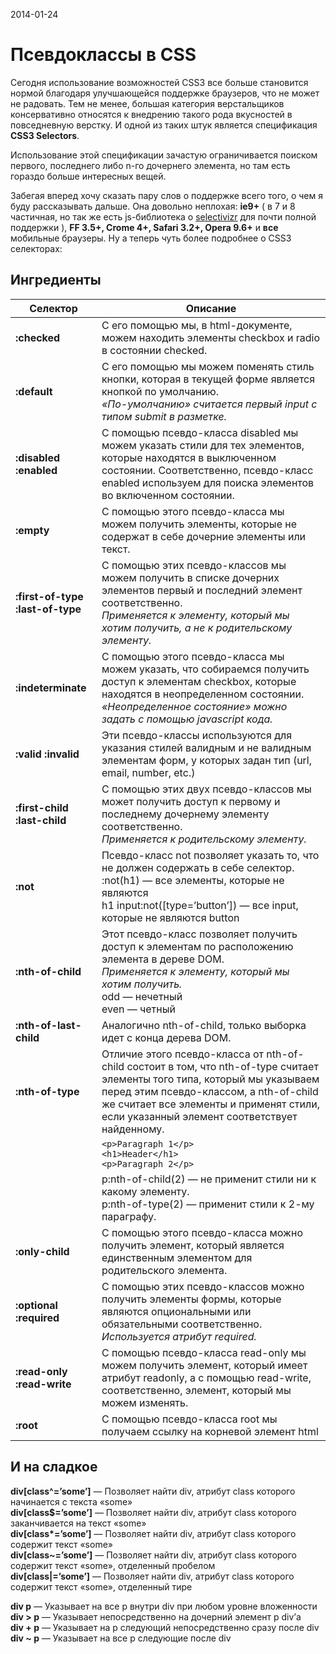 <time>2014-01-24</time>
# Псевдоклассы в CSS

Сегодня использование возможностей CSS3 все больше становится нормой благодаря улучшающейся поддержке браузеров, что не может не радовать. Тем не менее, большая категория верстальщиков консервативно относятся к внедрению такого рода вкусностей в повседневную верстку. И одной из таких штук является спецификация **CSS3 Selectors**.

Использование этой спецификации зачастую ограничивается поиском первого, последнего либо n-го дочернего элемента, но там есть гораздо больше интересных вещей.

Забегая вперед хочу сказать пару слов о поддержке всего того, о чем я буду рассказывать дальше. Она довольно неплохая: **ie9+** ( в 7 и 8 частичная, но так же есть js-библиотека о [selectivizr](http://selectivizr.com/) для почти полной поддержки ), **FF 3.5+, Crome 4+, Safari 3.2+, Opera 9.6+** и **все** мобильные браузеры. Ну а теперь чуть более подробнее о CSS3 селекторах:

## Ингредиенты

| Селектор | Описание |
|-|-|
| **:checked** | С его помощью мы, в html-документе, можем находить элементы checkbox и radio в состоянии checked. |
| **:default** | С его помощью мы можем поменять стиль кнопки, которая в текущей форме является кнопкой по умолчанию. <br> *«По-умолчанию» считается первый input с типом submit в разметке.* |
| **:disabled** **:enabled** | С помощью псевдо-класса disabled мы можем указать стили для тех элементов, которые находятся в выключенном состоянии. Соответственно, псевдо-класс enabled используем для поиска элементов во включенном состоянии. |
| **:empty**  | С помощью этого псевдо-класса мы можем получить элементы, которые не содержат в себе дочерние элементы или текст. |
| **:first-of-type** **:last-of-type** | С помощью этих псевдо-классов мы можем получить в списке дочерних элементов первый и последний элемент соответственно. <br> *Применяется к элементу, который мы хотим получить, а не к родительскому элементу.* |
| **:indeterminate** | С помощью этого псевдо-класса мы можем указать, что собираемся получить доступ к элементам checkbox, которые находятся в неопределенном состоянии. <br> *«Неопределенное состояние» можно задать с помощью javascript кода.* |
| **:valid** **:invalid** | Эти псевдо-классы используются для указания стилей валидным и не валидным элементам форм, у которых задан тип (url, email, number, etc.) |
| **:first-child** **:last-child** | С помощью этих двух псевдо-классов мы может получить доступ к первому и последнему дочернему элементу соответственно. <br> *Применяется к родительскому элементу.* |
| **:not** | Псевдо-класс not позволяет указать то, что не должен содержать в себе селектор. <br>:not(h1) — все элементы, которые не являются <br> h1 input:not([type=’button’]) — все input, которые не являются button |
| **:nth-of-child** | Этот псевдо-класс позволяет получить доступ к элементам по расположению элемента в деревe DOM. <br> *Применяется к элементу, который мы хотим получить.* <br> odd — нечетный <br> even — четный |
| **:nth-of-last-child** | Аналогично nth-of-child, только выборка идет с конца дерева DOM. |
| **:nth-of-type** | Отличие этого псевдо-класса от nth-of-child состоит в том, что nth-of-type считает элементы того типа, который мы указываем перед этим псевдо-классом, а nth-of-child же считает все элементы и применят стили, если указанный элемент соответствует найденному. <br>
| | `<p>Paragraph 1</p>` <br> `<h1>Header</h1>` <br> `<p>Paragraph 2</p>` |
| | p:nth-of-child(2) — не применит стили ни к какому элементу. <br> p:nth-of-type(2) — применит стили к 2-му параграфу. |
| **:only-child** | С помощью этого псевдо-класса можно получить элемент, который является единственным элементом для родительского элемента. |
| **:optional** **:required** | С помощью этих псевдо-классов можно получить элементы формы, которые являются опциональными или обязательными соответственно. <br> *Используется атрибут required.* |
| **:read-only** **:read-write** | С помощью псевдо-класса read-only мы можем получить элемент, который имеет атрибут readonly, а с помощью read-write, соответственно, элемент, который мы можем изменять. |
| **:root** | С помощью псевдо-класса root мы получаем ссылку на корневой элемент html |

## И на сладкое

**div[class^=’some’]** — Позволяет найти div, атрибут class которого начинается с текста «some»  
**div[class$=’some’]** — Позволяет найти div, атрибут class которого заканчивается на текст «some»  
**div[class\*=’some’]** — Позволяет найти div, атрибут class которого содержит текст «some»  
**div[class~=’some’]** — Позволяет найти div, атрибут class которого содержит текст «some», отделенный пробелом  
**div[class|=’some’]** — Позволяет найти div, атрибут class которого содержит текст «some», отделенный тире

**div p** — Указывает на все p внутри div при любом уровне вложенности  
**div > p** — Указывает непосредственно на дочерний элемент p div’а  
**div + p** — Указывает на p следующий непосредственно сразу после div  
**div ~ p** — Указывает на все p следующие после div
